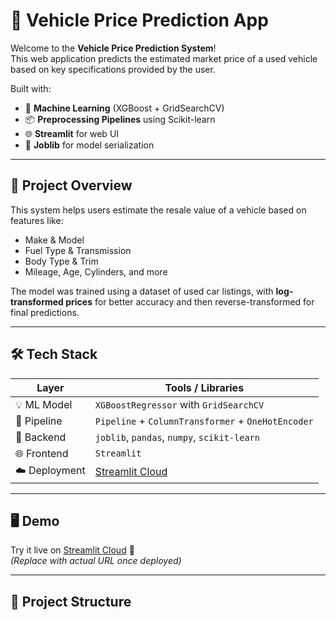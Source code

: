 # 🚗 Vehicle Price Prediction App

Welcome to the **Vehicle Price Prediction System**!  
This web application predicts the estimated market price of a used vehicle based on key specifications provided by the user.

Built with:
- 🧠 **Machine Learning** (XGBoost + GridSearchCV)
- 📦 **Preprocessing Pipelines** using Scikit-learn
- 🌐 **Streamlit** for web UI
- 💾 **Joblib** for model serialization

---

## 📌 Project Overview

This system helps users estimate the resale value of a vehicle based on features like:
- Make & Model
- Fuel Type & Transmission
- Body Type & Trim
- Mileage, Age, Cylinders, and more

The model was trained using a dataset of used car listings, with **log-transformed prices** for better accuracy and then reverse-transformed for final predictions.

---

## 🛠 Tech Stack

| Layer         | Tools / Libraries                          |
|---------------|--------------------------------------------|
| 💡 ML Model   | `XGBoostRegressor` with `GridSearchCV`     |
| 🔁 Pipeline   | `Pipeline` + `ColumnTransformer` + `OneHotEncoder` |
| 🧠 Backend    | `joblib`, `pandas`, `numpy`, `scikit-learn` |
| 🌐 Frontend   | `Streamlit`                                |
| ☁️ Deployment | [Streamlit Cloud](https://streamlit.io/cloud) |

---

## 🖥 Demo

Try it live on [Streamlit Cloud](https://your-app-link-here) 🚀  
*(Replace with actual URL once deployed)*

---

## 📂 Project Structure

